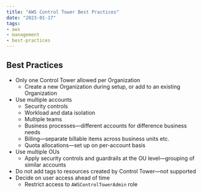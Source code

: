 ```yaml
---
title: "AWS Control Tower Best Practices"
date: "2023-01-17"
tags:
- aws
- management
- best-practices
---
```


## Best Practices

- Only one Control Tower allowed per Organization
	- Create a new Organization during setup, or add to an existing Organization
- Use multiple accounts
	- Security controls
	- Workload and data isolation
	- Multiple teams
	- Business processes—different accounts for difference business needs
	- Billing—separate billable items across business units etc.
	- Quota allocations—set up on per-account basis
- Use multiple OUs
	- Apply security controls and guardrails at the OU level—grouping of similar accounts
- Do not add tags to resources created by Control Tower—not supported
- Decide on user access ahead of time
	- Restrict access to `AWSControlTowerAdmin` role
